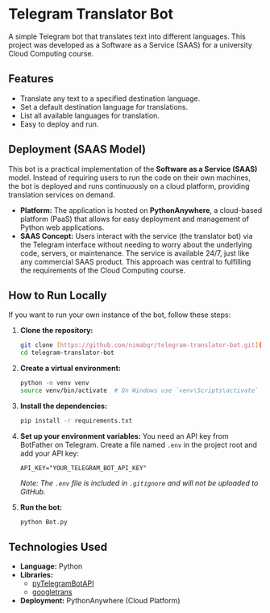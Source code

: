 # Telegram Translator Bot 

A simple Telegram bot that translates text into different languages. This project was developed as a Software as a Service (SAAS) for a university Cloud Computing course.

## Features

* Translate any text to a specified destination language.
* Set a default destination language for translations.
* List all available languages for translation.
* Easy to deploy and run.

## Deployment (SAAS Model)

This bot is a practical implementation of the **Software as a Service (SAAS)** model. Instead of requiring users to run the code on their own machines, the bot is deployed and runs continuously on a cloud platform, providing translation services on demand.

* **Platform:** The application is hosted on **PythonAnywhere**, a cloud-based platform (PaaS) that allows for easy deployment and management of Python web applications.
* **SAAS Concept:** Users interact with the service (the translator bot) via the Telegram interface without needing to worry about the underlying code, servers, or maintenance. The service is available 24/7, just like any commercial SAAS product. This approach was central to fulfilling the requirements of the Cloud Computing course.

## How to Run Locally

If you want to run your own instance of the bot, follow these steps:

1.  **Clone the repository:**
    ```bash
    git clone [https://github.com/nimabgr/telegram-translator-bot.git](https://github.com/nimabgr/telegram-translator-bot.git)
    cd telegram-translator-bot
    ```

2.  **Create a virtual environment:**
    ```bash
    python -m venv venv
    source venv/bin/activate  # On Windows use `venv\Scripts\activate`
    ```

3.  **Install the dependencies:**
    ```bash
    pip install -r requirements.txt
    ```

4.  **Set up your environment variables:**
    You need an API key from BotFather on Telegram. Create a file named `.env` in the project root and add your API key:
    ```
    API_KEY="YOUR_TELEGRAM_BOT_API_KEY"
    ```
    *Note: The `.env` file is included in `.gitignore` and will not be uploaded to GitHub.*

5.  **Run the bot:**
    ```bash
    python Bot.py
    ```

## Technologies Used

* **Language:** Python
* **Libraries:**
    * [pyTelegramBotAPI](https://github.com/eternnoir/pyTelegramBotAPI)
    * [googletrans](https://pypi.org/project/googletrans/)
* **Deployment:** PythonAnywhere (Cloud Platform)